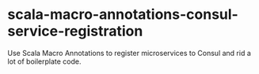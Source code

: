 # scala-macro-annotations-consul-service-registration
Use Scala Macro Annotations to register microservices to Consul and rid a lot of boilerplate code.
